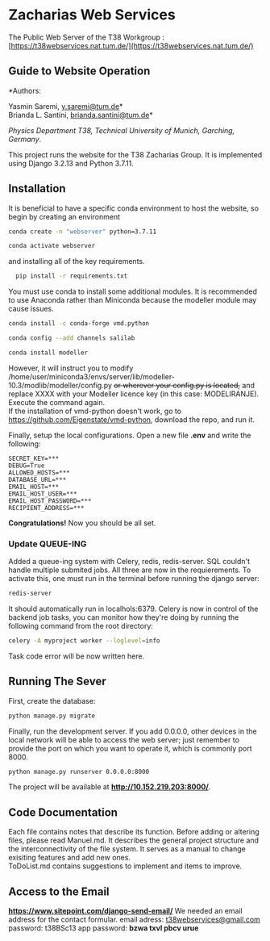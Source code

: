 #  Zacharias Web Services
The Public Web Server of the T38 Workgroup : [https://t38webservices.nat.tum.de/](https://t38webservices.nat.tum.de/)

## Guide to Website Operation

*Authors: 

Yasmin Saremi, y.saremi@tum.de*  
Brianda L. Santini, brianda.santini@tum.de*  

*Physics Department T38, Technical University of Munich, Garching, Germany*.

This project runs the website for the T38 Zacharias Group. It is implemented using Django 3.2.13 and Python 3.7.11.

## Installation
It is beneficial to have a specific conda environment to host the website, so begin by creating an environment 
```bash
conda create -n "webserver" python=3.7.11

conda activate webserver
```
and installing all of the key requirements.
```bash
  pip install -r requirements.txt
``` 
You must use conda to install some additional modules.
It is recommended to use Anaconda rather than Miniconda because the modeller module may cause issues. </br>
 ```bash
 conda install -c conda-forge vmd.python

conda config --add channels salilab

conda install modeller
```
However, it will instruct you to modify /home/user/miniconda3/envs/server/lib/modeller-10.3/modlib/modeller/config.py ~~or wherever your config.py is located,~~ and replace XXXX with your Modeller licence key (in this case: MODELIRANJE). Execute the command again. </br>
If the installation of vmd-python doesn't work, go to https://github.com/Eigenstate/vmd-python, download the repo, and run it.

Finally, setup the local configurations. Open a new file **.env** and write the following:
```
SECRET_KEY=***
DEBUG=True
ALLOWED_HOSTS=***
DATABASE_URL=***
EMAIL_HOST=***
EMAIL_HOST_USER=***
EMAIL_HOST_PASSWORD=***
RECIPIENT_ADDRESS=***
```

**Congratulations!** Now you should be all set.


### Update QUEUE-ING
Added a queue-ing system with Celery, redis, redis-server. SQL couldn't handle multiple submited jobs.
All three are now in the requierements.
To activate this, one must run in the terminal before running the django server:
```bash
redis-server
```
It should automatically run in localhols:6379. 
Celery is now in control of the backend job tasks, you can monitor how they're doing by running the following command from the root directory:

```bash
celery -A myproject worker --loglevel=info
``` 
Task code error will be now written here.

## Running The Sever
First, create the database:
```bash
python manage.py migrate
```
Finally, run the development server. If you add 0.0.0.0, other devices in the local network will be able to access the web server; just remember to provide the port on which you want to operate it, which is commonly port 8000.
```bash
python manage.py runserver 0.0.0.0:8000
```
The project will be available at **http://10.152.219.203:8000/**.

## Code Documentation
Each file contains notes that describe its function. Before adding or altering files, please read Manuel.md. It describes the general project structure and the interconnectivity of the file system. It serves as a manual to change exisiting features and add new ones. </br>
ToDoList.md contains suggestions to implement and items to improve.

## Access to the Email
**https://www.sitepoint.com/django-send-email/**
We needed an email address for the contact formular. 
email adress: t38webservices@gmail.com
password: t38BSc13
app password: **bzwa txvl pbcv urue**
